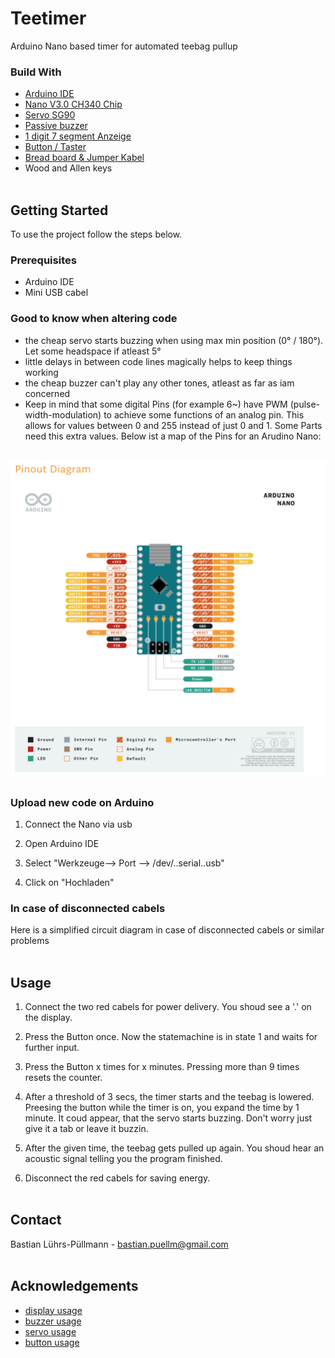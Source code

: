 # Teetimer 
Arduino Nano based timer for automated teebag pullup

### Build With
* [Arduino IDE](https://www.arduino.cc/en/Main/software)
* [Nano V3.0 CH340 Chip](https://www.az-delivery.de/products/nano-v3-0-pro)
* [Servo SG90](https://www.funduinoshop.com/epages/78096195.sf/de_DE/?ObjectPath=/Shops/78096195/Products/A-5-3)
* [Passive buzzer](https://www.funduinoshop.com/epages/78096195.sf/de_DE/?ObjectPath=/Shops/78096195/Products/B-4-1)
* [1 digit 7 segment Anzeige](https://www.conrad.de/de/p/kingbright-7-segment-anzeige-rot-14-mm-1-85-v-ziffernanzahl-1-sa56-11srwa-160172.html?gclid=Cj0KCQjwoJX8BRCZARIsAEWBFMJaykgtCQ7-QYBjtcnwdUpXrOPuGESVGSBwpjXEptvj_uxL45Y1P9saApmoEALw_wcB&hk=SEM&WT.srch=1&WT.mc_id=google_pla&s_kwcid=AL%21222%213%21409774158645%21%21%21g%21%21&ef_id=Cj0KCQjwoJX8BRCZARIsAEWBFMJaykgtCQ7-QYBjtcnwdUpXrOPuGESVGSBwpjXEptvj_uxL45Y1P9saApmoEALw_wcB%3AG%3As)
* [Button / Taster](https://www.funduinoshop.com/epages/78096195.sf/de_DE/?ObjectPath=/Shops/78096195/Products/KT-1)
* [Bread board & Jumper Kabel](https://www.amazon.de/Breadboard-Female-Female-Male-Male-Female-Male-Steckbr%C3%BCcken/dp/B073X7GZ1P/ref=sr_1_15?__mk_de_DE=%C3%85M%C3%85%C5%BD%C3%95%C3%91&dchild=1&keywords=breadboard&qid=1602602265&sr=8-15)
* Wood and Allen keys
<br/><br/>


<!-- GETTING STARTED -->
## Getting Started

To use the project follow the steps below.

### Prerequisites
* Arduino IDE
* Mini USB cabel


### Good to know when altering code

* the cheap servo starts buzzing when using max min position (0° / 180°). Let some headspace if atleast 5°
* little delays in between code lines magically helps to keep things working
* the cheap buzzer can't play any other tones, atleast as far as iam concerned
* Keep in mind that some digital Pins (for example 6~) have PWM (pulse-width-modulation) to achieve some functions of an analog pin. This allows for values between 0 and 255 instead of just 0 and 1. Some Parts need this extra values. Below ist a map of the Pins for an Arudino Nano:
<br>
<img src="pin_map_nano.png" alt"pin map arduino nano">
<br>

### Upload new code on Arduino

1. Connect the Nano via usb

2. Open Arduino IDE

3. Select "Werkzeuge--> Port --> /dev/..serial..usb"

4. Click on "Hochladen"


### In case of disconnected cabels

Here is a simplified circuit diagram in case of disconnected cabels or similar problems
<br/><br/>

<!-- USAGE EXAMPLES -->
## Usage

1. Connect the two red cabels for power delivery. You shoud see a '.' on the display.

2. Press the Button once. Now the statemachine is in state 1 and waits for further input.

3. Press the Button x times for x minutes. Pressing more than 9 times resets the counter.

4. After a threshold of 3 secs, the timer starts and the teebag is lowered. Preesing the button while the timer is on, you expand the time by 1 minute. It coud appear, that the servo starts buzzing. Don't worry just give it a tab or leave it buzzin.

5. After the given time, the teebag gets pulled up again. You shoud hear an acoustic signal telling you the program finished.

6. Disconnect the red cabels for saving energy.
<br/><br/>


<!-- CONTACT -->
## Contact

Bastian Lührs-Püllmann - bastian.puellm@gmail.com
<br/><br/>


<!-- ACKNOWLEDGEMENTS -->
## Acknowledgements
* [display usage](https://42project.net/eine-sieben-segment-display-anzeige-direkt-mit-dem-arduino-ansteuern/#lightbox/1/)
* [buzzer usage](https://funduino.de/nr-08-toene-erzeugen)
* [servo usage](https://funduino.de/nr-12-servo-ansteuern)
* [button usage](https://funduino.de/nr-5-taster-am-arduino)
